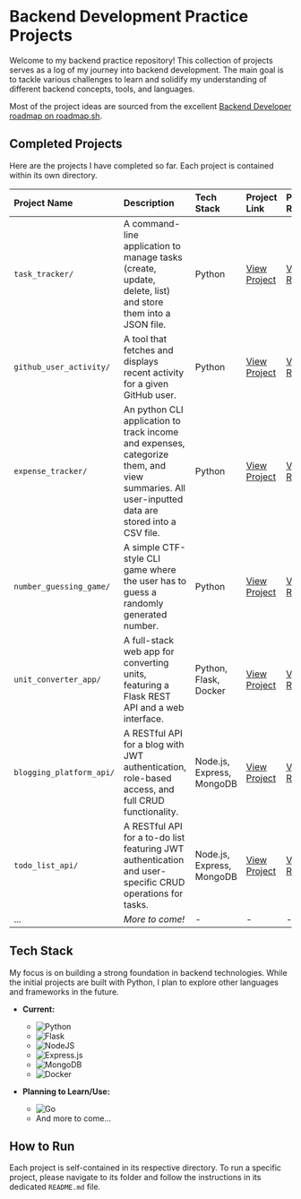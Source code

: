 # Backend Development Practice Projects

Welcome to my backend practice repository! This collection of projects serves as a log of my journey into backend development. The main goal is to tackle various challenges to learn and solidify my understanding of different backend concepts, tools, and languages.

Most of the project ideas are sourced from the excellent [Backend Developer roadmap on roadmap.sh](https://roadmap.sh/backend/projects).

## Completed Projects

Here are the projects I have completed so far. Each project is contained within its own directory.

| Project Name            | Description                                                                                              | Tech Stack                        | Project Link                                       | Project Requirement                                    |
| :---------------------- | :------------------------------------------------------------------------------------------------------- | :-------------------------------- | :---------------------------------------------- | :---------------------------------------------- |
| `task_tracker/`         | A command-line application to manage tasks (create, update, delete, list) and store them into a JSON file. | Python                            | [View Project](./task_tracker/)                 | [View Requirement](https://roadmap.sh/projects/task-tracker)                 |
| `github_user_activity/` | A tool that fetches and displays recent activity for a given GitHub user.                                | Python                            | [View Project](./github_user_activity/)         | [View Requirement](https://roadmap.sh/projects/github-user-activity)         |
| `expense_tracker/`      | An python CLI application to track income and expenses, categorize them, and view summaries. All user-inputted data are stored into a CSV file. | Python                            | [View Project](./expense_tracker/)              | [View Requirement](https://roadmap.sh/projects/expense-tracker)              |
| `number_guessing_game/` | A simple CTF-style CLI game where the user has to guess a randomly generated number.                     | Python                            | [View Project](./number_guessing_game/)         | [View Requirement](https://roadmap.sh/projects/number-guessing-game)         |
| `unit_converter_app/`   | A full-stack web app for converting units, featuring a Flask REST API and a web interface.               | Python, Flask, Docker             | [View Project](./unit_converter_app/)           | [View Requirement](https://roadmap.sh/projects/unit-converter)           |
| `blogging_platform_api/`     | A RESTful API for a blog with JWT authentication, role-based access, and full CRUD functionality.        | Node.js, Express, MongoDB         | [View Project](./blogging_platform_api/)             | [View Requirement](https://roadmap.sh/projects/blogging-platform-api)              |
| `todo_list_api/`        | A RESTful API for a to-do list featuring JWT authentication and user-specific CRUD operations for tasks. | Node.js, Express, MongoDB         | [View Project](./todo_list_api/)                | [View Requirement](https://roadmap.sh/projects/todo-list-api)                |
| ...                     | *More to come!* | -                                 | -                                               | -                                               |


## Tech Stack

My focus is on building a strong foundation in backend technologies. While the initial projects are built with Python, I plan to explore other languages and frameworks in the future.

* **Current:**
    * ![Python](https://img.shields.io/badge/python-3670A0?style=for-the-badge&logo=python&logoColor=ffdd54)
    * ![Flask](https://img.shields.io/badge/flask-%23000.svg?style=for-the-badge&logo=flask&logoColor=white)
    * ![NodeJS](https://img.shields.io/badge/node.js-6DA55F?style=for-the-badge&logo=node.js&logoColor=white)
    * ![Express.js](https://img.shields.io/badge/express.js-%23404d59.svg?style=for-the-badge&logo=express&logoColor=%2361DAFB)
    * ![MongoDB](https://img.shields.io/badge/MongoDB-4EA94B?style=for-the-badge&logo=mongodb&logoColor=white)
    * ![Docker](https://img.shields.io/badge/docker-%230db7ed.svg?style=for-the-badge&logo=docker&logoColor=white)

* **Planning to Learn/Use:**
    * ![Go](https://img.shields.io/badge/go-%2300ADD8.svg?style=for-the-badge&logo=go&logoColor=white)
    * And more to come...

## How to Run

Each project is self-contained in its respective directory. To run a specific project, please navigate to its folder and follow the instructions in its dedicated `README.md` file.